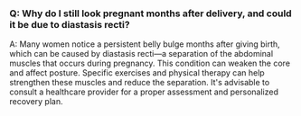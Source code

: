 ### Q: Why do I still look pregnant months after delivery, and could it be due to diastasis recti?

A: Many women notice a persistent belly bulge months after giving birth, which can be caused by diastasis recti—a separation of the abdominal muscles that occurs during pregnancy. This condition can weaken the core and affect posture. Specific exercises and physical therapy can help strengthen these muscles and reduce the separation. It's advisable to consult a healthcare provider for a proper assessment and personalized recovery plan.